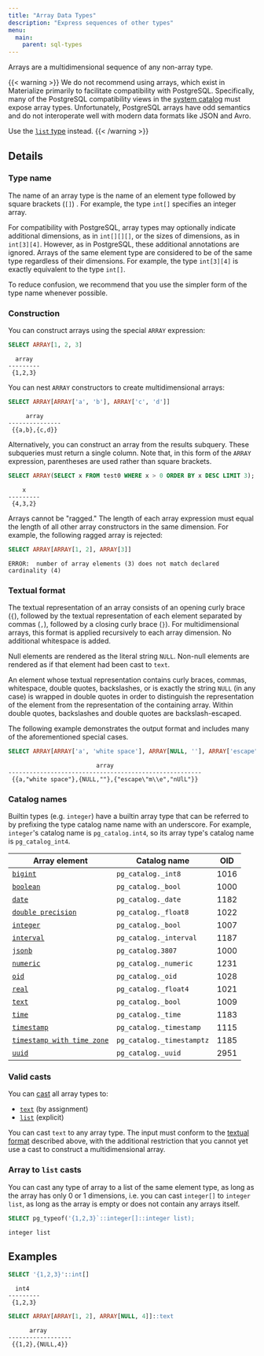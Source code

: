 ```yaml
---
title: "Array Data Types"
description: "Express sequences of other types"
menu:
  main:
    parent: sql-types
---
```


Arrays are a multidimensional sequence of any non-array type.

{{< warning >}}
We do not recommend using arrays, which exist in Materialize primarily to
facilitate compatibility with PostgreSQL. Specifically, many of the PostgreSQL
compatibility views in the [system catalog](/sql/system-tables/) must expose
array types. Unfortunately, PostgreSQL arrays have odd semantics and do not
interoperate well with modern data formats like JSON and Avro.

Use the [`list` type](/sql/types/list) instead.
{{< /warning >}}

## Details

### Type name

The name of an array type is the name of an element type followed by square
brackets (`[]`) . For example, the type `int[]` specifies an integer array.

For compatibility with PostgreSQL, array types may optionally indicate
additional dimensions, as in `int[][][]`, or the sizes of dimensions, as in
`int[3][4]`. However, as in PostgreSQL, these additional annotations are
ignored. Arrays of the same element type are considered to be of the same type
regardless of their dimensions. For example, the type `int[3][4]` is exactly
equivalent to the type `int[]`.

To reduce confusion, we recommend that you use the simpler form of the type name
whenever possible.

### Construction

You can construct arrays using the special `ARRAY` expression:

```sql
SELECT ARRAY[1, 2, 3]
```
```nofmt
  array
---------
 {1,2,3}
```

You can nest `ARRAY` constructors to create multidimensional arrays:

```sql
SELECT ARRAY[ARRAY['a', 'b'], ARRAY['c', 'd']]
```
```nofmt
     array
---------------
 {{a,b},{c,d}}
```

Alternatively, you can construct an array from the results subquery.  These subqueries must return a single column. Note
that, in this form of the `ARRAY` expression, parentheses are used rather than square brackets.

```sql
SELECT ARRAY(SELECT x FROM test0 WHERE x > 0 ORDER BY x DESC LIMIT 3);
```
```nofmt
    x
---------
 {4,3,2}
```

Arrays cannot be "ragged." The length of each array expression must equal the
length of all other array constructors in the same dimension. For example, the
following ragged array is rejected:

```sql
SELECT ARRAY[ARRAY[1, 2], ARRAY[3]]
```
```nofmt
ERROR:  number of array elements (3) does not match declared cardinality (4)
```

### Textual format

The textual representation of an array consists of an opening curly brace (`{`),
followed by the textual representation of each element separated by commas
(`,`), followed by a closing curly brace (`}`). For multidimensional arrays,
this format is applied recursively to each array dimension. No additional
whitespace is added.

Null elements are rendered as the literal string `NULL`. Non-null elements are
rendered as if that element had been cast to `text`.

An element whose textual representation contains curly braces, commas,
whitespace, double quotes, backslashes, or is exactly the string `NULL` (in any
case) is wrapped in double quotes in order to distinguish the representation of
the element from the representation of the containing array. Within double
quotes, backslashes and double quotes are backslash-escaped.

The following example demonstrates the output format and includes many of the
aforementioned special cases.

```sql
SELECT ARRAY[ARRAY['a', 'white space'], ARRAY[NULL, ''], ARRAY['escape"m\e', 'nUlL']]
```
```nofmt
                         array
-------------------------------------------------------
 {{a,"white space"},{NULL,""},{"escape\"m\\e","nUlL"}}
```

### Catalog names

Builtin types (e.g. `integer`) have a builtin array type that can be referred to
by prefixing the type catalog name name with an underscore. For example,
`integer`'s catalog name is `pg_catalog.int4`, so its array type's catalog name
is `pg_catalog_int4`.

Array element | Catalog name | OID
--------------|--------------|-----
[`bigint`](../bigint) | `pg_catalog._int8` | 1016
[`boolean`](../boolean) | `pg_catalog._bool` | 1000
[`date`](../date) | `pg_catalog._date` | 1182
[`double precision`](../float) | `pg_catalog._float8` | 1022
[`integer`](../integer) | `pg_catalog._bool` | 1007
[`interval`](../interval) | `pg_catalog._interval` | 1187
[`jsonb`](../jsonb) | `pg_catalog.3807` | 1000
[`numeric`](../numeric) | `pg_catalog._numeric` | 1231
[`oid`](../oid) | `pg_catalog._oid` | 1028
[`real`](../float) | `pg_catalog._float4` | 1021
[`text`](../text) | `pg_catalog._bool` | 1009
[`time`](../time) | `pg_catalog._time` | 1183
[`timestamp`](../timestamp) | `pg_catalog._timestamp` | 1115
[`timestamp with time zone`](../timestamp) | `pg_catalog._timestamptz` | 1185
[`uuid`](../uuid) | `pg_catalog._uuid` | 2951

### Valid casts

You can [cast](/sql/functions/cast) all array types to:
- [`text`](../text) (by assignment)
- [`list`](../list) (explicit)

You can cast `text` to any array type. The input must conform to the [textual
format](#textual-format) described above, with the additional restriction that
you cannot yet use a cast to construct a multidimensional array.

### Array to `list` casts

You can cast any type of array to a list of the same element type, as long as
the array has only 0 or 1 dimensions, i.e. you can cast `integer[]` to `integer
list`, as long as the array is empty or does not contain any arrays itself.

```sql
SELECT pg_typeof('{1,2,3}`::integer[]::integer list);
```
```
integer list
```

## Examples

```sql
SELECT '{1,2,3}'::int[]
```
```nofmt
  int4
---------
 {1,2,3}
```

```sql
SELECT ARRAY[ARRAY[1, 2], ARRAY[NULL, 4]]::text
```
```nofmt
      array
------------------
 {{1,2},{NULL,4}}
```
